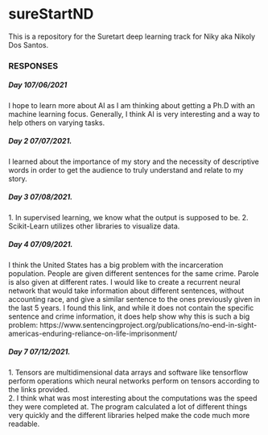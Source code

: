 # sureStartND
This is a repository for the Suretart deep learning track for Niky aka Nikoly Dos Santos.  
<h3> RESPONSES   </h3>
<h5> Day 107/06/2021  </h5>
I hope to learn more about AI as I am thinking about getting a Ph.D with an machine learning focus. Generally, I think AI is very interesting and a way to help others on varying tasks.   
<h5> Day 2 07/07/2021.  </h5>
I learned about the importance of my story and the necessity of descriptive words in order to get the audience to truly understand and relate to my story.  
<h5> Day 3 07/08/2021.  </h5>
1. In supervised learning, we know what the output is supposed to be.  
2. Scikit-Learn utilizes other libraries to visualize data.  
<h5> Day 4 07/09/2021.  </h5>
I think the United States has a big problem with the incarceration population. People are given different sentences for the same crime. Parole is also given at different rates. I would like to create a recurrent neural network that would take information about different sentences, without accounting race, and give a similar sentence to the ones previously given in the last 5 years. I found this link, and while it does not contain the specific sentence and crime information, it does help show why this is such a big problem: https://www.sentencingproject.org/publications/no-end-in-sight-americas-enduring-reliance-on-life-imprisonment/
<h5> Day 7 07/12/2021.  </h5>
1. Tensors are multidimensional data arrays and software like tensorflow perform operations which neural networks perform on tensors according to the links provided. <br>
2. I think what was most interesting about the computations was the speed they were completed at. The program calculated a lot of different things very quickly and the different libraries helped make the code much more readable. 
